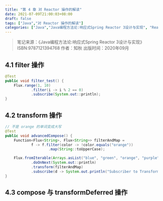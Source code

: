 ```yaml
---
title: "第 4 章 对 Reactor 操作的解读"
date: 2021-07-09T21:00:03+08:00
draft: false
tags: ["Java","对 Reactor 操作的解读"]
categories: ["Java","Java编程方法论:响应式Spring Reactor 3设计与实现", "Reactor"]
---
```


> 笔记来源：《Java编程方法论:响应式Spring Reactor 3设计与实现》ISBN:9787121394768 作者：知秋 出版时间：2020年09月

## 4.1 filter 操作

```java
@Test
public void filter_test() {
    Flux.range(1, 10)
            .filter(i -> i % 2 == 0)
            .subscribe(System.out::println);
}
```

## 4.2 transform 操作

```java
// 不是 orange 的单词变成大写
@Test
public void advancedCompose() {
    Function<Flux<String>, Flux<String>> filterAndMap =
            f -> f.filter(color -> !color.equals("orange"))
                    .map(String::toUpperCase);

    Flux.fromIterable(Arrays.asList("blue", "green", "orange", "purple"))
            .doOnNext(System.out::println)
            .transform(filterAndMap)
            .subscribe(d -> System.out.println("Subscriber to Transformed MapAndFilter: " + d));
}
```

## 4.3 compose 与 transformDeferred 操作